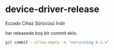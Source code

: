 # device-driver-release

Eczado Cihaz Sürücüsü İndir

her releasede boş bir commit ekle.

```bash
git commit --allow-empty -m "versioning 0.1.x"
```

